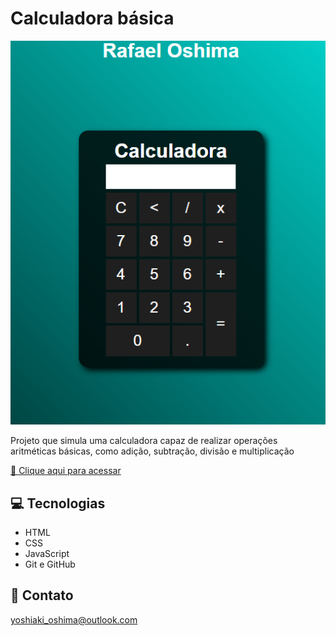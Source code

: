 # Calculadora básica

![preview](./.github/preview.png)

Projeto que simula uma calculadora capaz de realizar operações aritméticas básicas, como adição, subtração, divisão e multiplicação

[ 🔗 Clique aqui para acessar](rafaeloshima.github.io/Calculadora/)

## 💻 Tecnologias

- HTML
- CSS
- JavaScript
- Git e GitHub

## 📩 Contato

yoshiaki_oshima@outlook.com
